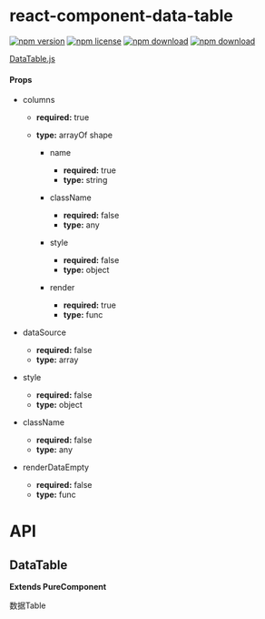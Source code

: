 # react-component-data-table

<!-- badge -->

[![npm version](https://img.shields.io/npm/v/react-component-data-table.svg)](https://www.npmjs.com/package/react-component-data-table)
[![npm license](https://img.shields.io/npm/l/react-component-data-table.svg)](https://www.npmjs.com/package/react-component-data-table)
[![npm download](https://img.shields.io/npm/dm/react-component-data-table.svg)](https://www.npmjs.com/package/react-component-data-table)
[![npm download](https://img.shields.io/npm/dt/react-component-data-table.svg)](https://www.npmjs.com/package/react-component-data-table)

<!-- endbadge -->

<!-- props -->

[DataTable.js](src/components/DataTable.js)

#### Props

-   columns

    -   **required:** true
    -   **type:** arrayOf shape

          - name
              - **required:** true
              - **type:** string

          - className
              - **required:** false
              - **type:** any

          - style
              - **required:** false
              - **type:** object

          - render
              - **required:** true
              - **type:** func


-   dataSource
    -   **required:** false
    -   **type:** array 


-   style
    -   **required:** false
    -   **type:** object 


-   className
    -   **required:** false
    -   **type:** any 


-   renderDataEmpty
    -   **required:** false
    -   **type:** func 

<!-- props:end -->

# API

<!-- Generated by documentation.js. Update this documentation by updating the source code. -->

## DataTable

**Extends PureComponent**

数据Table
